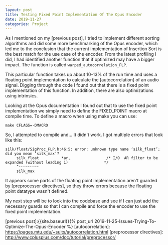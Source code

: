 ```yaml
---
layout: post
title: Testing Fixed Point Implementation Of The Opus Encoder
date: 2019-11-27
categories: Project
---
```


As I mentioned on my [previous post], I tried to implement different sorting algorithms and did some more benchmarking of the Opus encoder, which led me to the conclusion that the current implementation of Insertion Sort is the best match for the use case of the encoder. From the latest profiling I did, I had identified another function that if optimized may have a bigger impact. The function is called `warped_autocorrelation_FLP`. 

This particular function takes up about 10-13% of the run time and uses a floating point implementation to calculate the [autocorrelation] of an audio signal. Digging through the code I found out that there is a fixed point implementation of this function. In addition, there are also optimizations using intrinsics.

Looking at the Opus documentation I found out that to use the fixed point implementation we simply need to define the FIXED_POINT macro at compile time. To define a macro when using make you can use:

```
make CFLAGS=-DMACRO
```

So, I attempted to compile and... It didn't work. I got multiple errors that look like this:

```
silk/float/SigProc_FLP.h:46:5: error: unknown type name ‘silk_float’; did you mean ‘silk_max’?
     silk_float          *ar,                /* I/O  AR filter to be expanded (without leading 1)                */
     ^~~~~~~~~~
     silk_max
 ```
 
 It appears some parts of the floating point implementation aren't guarded by [preprocessor directives], so they throw errors because the floating point datatype wasn't defined.

 My next step will be to look into the codebase and see if I can just add the necessary guards so that I can compile and force the encoder to use the fixed point implementation. 


[previous post]:{{site.baseurl}}{% post_url 2019-11-25-Issues-Trying-To-Optimize-The-Opus-Encoder %}
[autocorrelation]: https://pages.mtu.edu/~suits/autocorrelation.html
[preprocessor directives]: http://www.cplusplus.com/doc/tutorial/preprocessor/